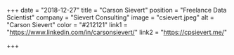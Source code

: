 +++
date = "2018-12-27"
title = "Carson Sievert"
position = "Freelance Data Scientist"
company = "Sievert Consulting"
image = "csievert.jpeg"
alt = "Carson Sievert"
color = "#212121"
link1 = "https://www.linkedin.com/in/carsonsievert/"
link2 = "https://cpsievert.me/"

+++
